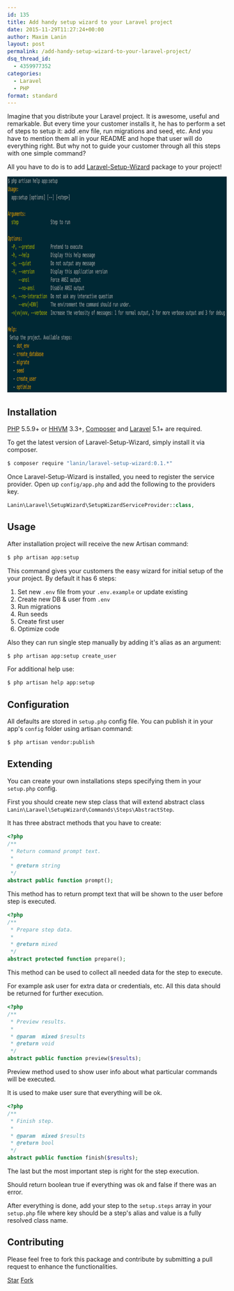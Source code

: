 ```yaml
---
id: 135
title: Add handy setup wizard to your Laravel project
date: 2015-11-29T11:27:24+00:00
author: Maxim Lanin
layout: post
permalink: /add-handy-setup-wizard-to-your-laravel-project/
dsq_thread_id:
  - 4359977352
categories:
  - Laravel
  - PHP
format: standard
---
```

Imagine that you distribute your Laravel project. It is awesome, useful and remarkable. But every time your customer installs it, he has to perform a set of steps to setup it: add .env file, run migrations and seed, etc. And you have to mention them all in your README and hope that user will do everything right. But why not to guide your customer through all this steps with one simple command?

All you have to do is to add [Laravel-Setup-Wizard](https://github.com/mlanin/laravel-setup-wizard) package to your project!

<img src="/uploads/setup.png" alt="setup" width="960" height="495" class="alignnone size-large" />

<!-- more -->

## Installation

[PHP](https://php.net) 5.5.9+ or [HHVM](http://hhvm.com) 3.3+, [Composer](https://getcomposer.org) and [Laravel](http://laravel.com) 5.1+ are required.

To get the latest version of Laravel-Setup-Wizard, simply install it via composer.

```bash
$ composer require "lanin/laravel-setup-wizard:0.1.*"
```

Once Laravel-Setup-Wizard is installed, you need to register the service provider. Open up `config/app.php` and add the following to the providers key.

```php
Lanin\Laravel\SetupWizard\SetupWizardServiceProvider::class,
```

## Usage

After installation project will receive the new Artisan command:

```bash
$ php artisan app:setup
```

This command gives your customers the easy wizard for initial setup of the your project. By default it has 6 steps:

  1. Set new `.env` file from your `.env.example` or update existing
  2. Create new DB & user from `.env`
  3. Run migrations
  4. Run seeds
  5. Create first user
  6. Optimize code

Also they can run single step manually by adding it's alias as an argument:

```bash
$ php artisan app:setup create_user
```

For additional help use:

```bash
$ php artisan help app:setup
```

## Configuration

All defaults are stored in `setup.php` config file. You can publish it in your app's `config` folder using artisan command:

```bash
$ php artisan vendor:publish
```

## Extending

You can create your own installations steps specifying them in your `setup.php` config.

First you should create new step class that will extend abstract class `Lanin\Laravel\SetupWizard\Commands\Steps\AbstractStep`.

It has three abstract methods that you have to create:

```php
<?php
/**
 * Return command prompt text.
 *
 * @return string
 */
abstract public function prompt();
```

This method has to return prompt text that will be shown to the user before step is executed.

```php
<?php
/**
 * Prepare step data.
 *
 * @return mixed
 */
abstract protected function prepare();
```

This method can be used to collect all needed data for the step to execute.

For example ask user for extra data or credentials, etc. All this data should be returned for further execution.

```php
<?php
/**
 * Preview results.
 *
 * @param  mixed $results
 * @return void
 */
abstract public function preview($results);
```

Preview method used to show user info about what particular commands will be executed.

It is used to make user sure that everything will be ok.

```php
<?php
/**
 * Finish step.
 *
 * @param  mixed $results
 * @return bool
 */
abstract public function finish($results);
```

The last but the most important step is right for the step execution.

Should return boolean true if everything was ok and false if there was an error.

After everything is done, add your step to the `setup.steps` array in your `setup.php` file where key should be a step's alias and value is a fully resolved class name.

## Contributing

Please feel free to fork this package and contribute by submitting a pull request to enhance the functionalities.

<a class="github-button" href="https://github.com/mlanin/laravel-setup-wizard" data-icon="octicon-star" data-count-href="/mlanin/laravel-setup-wizard/stargazers" data-count-api="/repos/mlanin/laravel-setup-wizard#stargazers_count" data-count-aria-label="# stargazers on GitHub" aria-label="Star mlanin/laravel-setup-wizard on GitHub">Star</a> <a class="github-button" href="https://github.com/mlanin/laravel-setup-wizard/fork" data-icon="octicon-repo-forked" data-count-href="/mlanin/laravel-setup-wizard/network" data-count-api="/repos/mlanin/laravel-setup-wizard#forks_count" data-count-aria-label="# forks on GitHub" aria-label="Fork mlanin/laravel-setup-wizard on GitHub">Fork</a>
